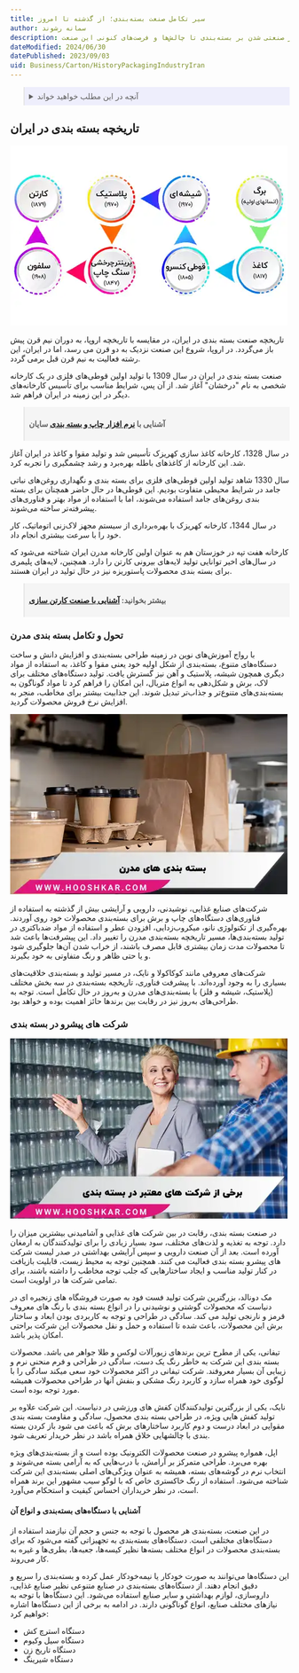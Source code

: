 ```yaml
---
title: سیر تکامل صنعت بسته‌بندی؛ از گذشته تا امروز
author: سمانه رشوند  
description: تاریخچه صنعت بسته‌بندی از دوران سنتی تا عصر مدرن را بررسی می‌کنیم. از تحولات فناوری و تأثیر صنعتی شدن بر بسته‌بندی تا چالش‌ها و فرصت‌های کنونی این صنعت
dateModified: 2024/06/30
datePublished: 2023/09/03
uid: Business/Carton/HistoryPackagingIndustryIran
---
```


<blockquote style="background-color:#eeeefc; padding:0.5rem">
<details>
  <summary>آنچه در این مطلب خواهید خواند</summary>
  <ul>
    <li>تاریخچه بسته بندی در ایران</li>
    <li>تحول و تکامل بسته بندی مدرن</li>
    <li>شرکت های پیشرو در بسته بندی</li>
    <li>آشنایی با دستگاه‌های بسته‌بندی و انواع آن</li>
  </ul>
</details>
</blockquote> 

## تاریخچه بسته بندی در ایران

![تاریخچه صنعت بسته بندی در ایران](./Images/HistoryPackagingIndustryIran.webp)

تاریخچه صنعت بسته بندی در ایران، در مقایسه با تاریخچه اروپا، به دوران نیم قرن پیش باز می‌گردد. در اروپا، شروع این صنعت نزدیک به دو قرن می رسد، اما در ایران، این رشته فعالیت به نیم قرن قبل برمی گردد.

صنعت بسته بندی در ایران در سال 1309 با تولید اولین قوطی‌های فلزی در یک کارخانه شخصی به نام "درخشان" آغاز شد. از آن پس، شرایط مناسب برای تأسیس کارخانه‌های دیگر در این زمینه در ایران فراهم شد.

<blockquote style="background-color:#f5f5f5; padding:0.5rem">
<p><strong>آشنایی با <a href="https://www.hooshkar.com/Software/PrintingAndPackaging" target="_blank">نرم افزار چاپ و بسته بندی</a> سایان</p></strong></blockquote>

در سال 1328، کارخانه کاغذ سازی کهریزک تأسیس شد و تولید مقوا و کاغذ در ایران آغاز شد. این کارخانه از کاغذهای باطله بهره‌برد و رشد چشمگیری را تجربه کرد.

سال 1330 شاهد تولید اولین قوطی‌های فلزی برای بسته بندی و نگهداری روغن‌های نباتی جامد در شرایط محیطی متفاوت بودیم. این قوطی‌ها در حال حاضر همچنان برای بسته بندی روغن‌های جامد استفاده می‌شوند، اما با استفاده از مواد بهتر و فناوری‌های پیشرفته‌تر ساخته می‌شوند.

در سال 1344، کارخانه کهریزک با بهره‌برداری از سیستم مجهز لاک‌زنی اتوماتیک، کار خود را با سرعت بیشتری انجام داد.

کارخانه هفت تپه در خوزستان هم به عنوان اولین کارخانه مدرن ایران شناخته می‌شود که در سال‌های اخیر توانایی تولید لایه‌های بیرونی کارتن را دارد. همچنین، لایه‌های پلیمری برای بسته بندی محصولات پاستوریزه نیز در حال تولید در ایران هستند.

<blockquote style="background-color:#f5f5f5; padding:0.5rem">
<p><strong>بیشتر بخوانید: <a href="https://www.hooshkar.com/Wiki/Business/CartonIndustry" target="_blank">آشنایی با صنعت کارتن سازی</a><p></strong></blockquote>

### تحول و تکامل بسته بندی مدرن

با رواج آموزش‌های نوین در زمینه طراحی بسته‌بندی و افزایش دانش و ساخت دستگاه‌های متنوع، بسته‌بندی از شکل اولیه خود یعنی مقوا و کاغذ، به استفاده از مواد دیگری همچون شیشه، پلاستیک و آهن نیز گسترش یافت. تولید دستگاه‌های مختلف برای لاک، برش و شکل‌دهی به انواع متریال، این امکان را فراهم کرد تا مواد گوناگون به بسته‌بندی‌های متنوع‌تر و جذاب‌تر تبدیل شوند. این جذابیت بیشتر برای مخاطب، منجر به افزایش نرخ فروش محصولات گردید.

![بسته بندی های مدرن](./Images/ModernPackaging.webp)

شرکت‌های صنایع غذایی، نوشیدنی، دارویی و آرایشی بیش از گذشته به استفاده از فناوری‌های دستگاه‌های چاپ و برش برای بسته‌بندی محصولات خود روی آوردند. بهره‌گیری از تکنولوژی نانو، میکروب‌زدایی، افزودن عطر و استفاده از مواد ضدباکتری در تولید بسته‌بندی‌ها، مسیر تاریخچه بسته‌بندی مدرن را تغییر داد. این پیشرفت‌ها باعث شد تا محصولات مدت زمان بیشتری قابل مصرف باشند، از خراب شدن آن‌ها جلوگیری شود و یا حتی ظاهر و رنگ متفاوتی به خود بگیرند.

شرکت‌های معروفی مانند کوکاکولا و نایک، در مسیر تولید و بسته‌بندی خلاقیت‌های بسیاری را به وجود آورده‌اند. با پیشرفت فناوری، تاریخچه بسته‌بندی در سه بخش مختلف (پلاستیک، شیشه و فلز) با بسته‌بندی‌های مدرن و به‌روز در حال تکامل است. توجه به طراحی‌های به‌روز نیز در رقابت بین برندها حائز اهمیت بوده و خواهد بود.

### شرکت های پیشرو در بسته بندی

![برخی از شرکت های معتبر در بسته بندی](./Images/SomeReputableCompaniesInPackaging.webp)

در صنعت بسته بندی، رقابت در بین شرکت های غذایی و آشامیدنی بیشترین میزان را دارد. توجه به تغذیه و لذت‌های مختلف، سود بسیار زیادی را برای تولیدکنندگان به ارمغان آورده است. بعد از آن صنعت دارویی و سپس آرایشی بهداشتی در صدر لیست شرکت های پیشرو بسته بندی فعالیت می کنند. همچنین توجه به محیط زیست، قابلیت بازیافت در کنار تولید مناسب و ایجاد ساختارهایی که جلب توجه مخاطب را داشته باشند، برای تمامی شرکت ها در اولویت است.

مک دونالد، بزرگترین شرکت تولید فست فود به صورت فروشگاه های زنجیره ای در دنیاست که محصولات گوشتی و نوشیدنی را در انواع بسته بندی با رنگ های معروف قرمز و نارنجی تولید می کند. سادگی در طراحی و توجه به کاربردی بودن ابعاد و ساختار برش این محصولات، باعث شده تا استفاده و حمل و نقل محصولات این شرکت براحتی امکان پذیر باشد.

تیفانی، یکی از مطرح ترین برندهای زیورآلات لوکس و طلا جواهر می باشد. محصولات بسته بندی این شرکت به خاطر رنگ یک دست، سادگی در طراحی و فرم منحنی نرم و زیبایی آن بسیار معروفند. شرکت تیفانی در اکثر محصولات خود سعی میکند سادگی را با لوگوی خود همراه سازد و کاربرد رنگ مشکی و بنفش آنها در طراحی محصولات همیشه مورد توجه بوده است.

نایک، یکی از بزرگترین تولیدکنندگان کفش های ورزشی در دنیاست. این شرکت علاوه بر تولید کفش هایی ویژه، در طراحی بسته بندی محصول، سادگی و مقاومت بسته بندی مقوایی در ابعاد درست و دوم کاربرد ساختارهای برش که باعث می شود باز کردن بسته بندی با چالشهایی خلاق همراه باشد در نظر خریدار تعریف شود.

اپل، همواره پیشرو در صنعت محصولات الکترونیک بوده است و از بسته‌بندی‌های ویژه بهره می‌برد. طراحی متمرکز بر آرامش، با درب‌هایی که به آرامی بسته می‌شوند و انتخاب نرم در گوشه‌های بسته، همیشه به عنوان ویژگی‌های اصلی بسته‌بندی این شرکت شناخته می‌شود. استفاده از رنگ خاکستری خاص که با لوگو سیب مشهور این برند همراه است، در نظر خریداران احساس کیفیت و استحکام می‌آورد.

#### آشنایی با دستگاه‌های بسته‌بندی و انواع آن
در این صنعت، بسته‌بندی هر محصول با توجه به جنس و حجم آن نیازمند استفاده از دستگاه‌های مختلفی است. دستگاه‌های بسته‌بندی به تجهیزاتی گفته می‌شود که برای بسته‌بندی محصولات در انواع مختلف بسته‌ها نظیر کیسه‌ها، جعبه‌ها، بطری‌ها و غیره به کار می‌روند. 

این دستگاه‌ها می‌توانند به صورت خودکار یا نیمه‌خودکار عمل کرده و بسته‌بندی را سریع و دقیق انجام دهند. از دستگاه‌های بسته‌بندی در صنایع متنوعی نظیر صنایع غذایی، داروسازی، لوازم بهداشتی و سایر صنایع استفاده می‌شود. این دستگاه‌ها با توجه به نیازهای مختلف صنایع، انواع گوناگونی دارند. در ادامه به برخی از این دستگاه‌ها اشاره خواهیم کرد:

-	دستگاه استرچ کش
-	دستگاه سیل  وکیوم 
-	دستگاه تاریخ زن 
-	دستگاه شیرینگ

